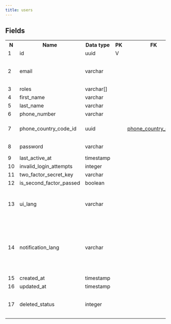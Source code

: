 ```yaml
---
title: users 
---
```


## Fields

<table style="width: 100%">
    <colgroup>
       <col span="1" style="width: 3%;"/>
       <col span="1" style="width: 12%;"/>
       <col span="1" style="width: 10%;"/>
       <col span="1" style="width: 3%;"/>
       <col span="1" style="width: 12%;"/>
       <col span="1" style="width: 60%;"/>
    </colgroup>
  <tr>
    <th>N</th>
    <th>Name</th>
    <th>Data type</th>
    <th>PK</th>
    <th>FK</th>
    <th>Description</th>
  </tr>
<tr><td>1</td><td>id</td><td>uuid</td><td>V</td><td></td><td></td></tr>
<tr><td>2</td><td>email</td><td>varchar</td><td></td><td></td><td>User's email used for logging in</td></tr>
<tr><td>3</td><td>roles</td><td>varchar[]</td><td></td><td></td><td>Roles</td></tr>
<tr><td>4</td><td>first_name</td><td>varchar</td><td></td><td></td><td></td></tr>
<tr><td>5</td><td>last_name</td><td>varchar</td><td></td><td></td><td></td></tr>
<tr><td>6</td><td>phone_number</td><td>varchar</td><td></td><td></td><td></td></tr>
<tr><td>7</td><td>phone_country_code_id</td><td>uuid</td><td></td><td><a href="phone_country_codes-uni.md">phone_country_codes</a></td><td>Phone country code</td></tr>
<tr><td>8</td><td>password</td><td>varchar</td><td></td><td></td><td>password digest.</td></tr>
<tr><td>9</td><td>last_active_at</td><td>timestamp</td><td></td><td></td><td></td></tr>
<tr><td>10</td><td>invalid_login_attempts</td><td>integer</td><td></td><td></td><td></td></tr>
<tr><td>11</td><td>two_factor_secret_key</td><td>varchar</td><td></td><td></td><td></td></tr>
<tr><td>12</td><td>is_second_factor_passed</td><td>boolean</td><td></td><td></td><td></td></tr>
<tr><td>13</td><td>ui_lang</td><td>varchar</td><td></td><td></td><td>User interface language. One of: en, ar</td></tr>
<tr><td>14</td><td>notification_lang</td><td>varchar</td><td></td><td></td><td>Language, selected by user for receiving notifications - two-letter code. One of: en, ar</td></tr>
<tr><td>15</td><td>created_at</td><td>timestamp</td><td></td><td></td><td></td></tr>
<tr><td>16</td><td>updated_at</td><td>timestamp</td><td></td><td></td><td></td></tr>
<tr><td>17</td><td>deleted_status</td><td>integer</td><td></td><td></td><td>0 - active record, 1 - deleted record.</td></tr>

</table>